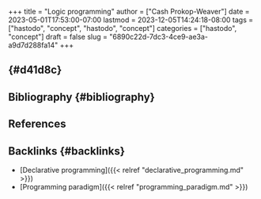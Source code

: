 +++
title = "Logic programming"
author = ["Cash Prokop-Weaver"]
date = 2023-05-01T17:53:00-07:00
lastmod = 2023-12-05T14:24:18-08:00
tags = ["hastodo", "concept", "hastodo", "concept"]
categories = ["hastodo", "concept"]
draft = false
slug = "6890c22d-7dc3-4ce9-ae3a-a9d7d288fa14"
+++

##  {#d41d8c}


## Bibliography {#bibliography}

## References

<style>.csl-entry{text-indent: -1.5em; margin-left: 1.5em;}</style><div class="csl-bib-body">
</div>


## Backlinks {#backlinks}

-   [Declarative programming]({{< relref "declarative_programming.md" >}})
-   [Programming paradigm]({{< relref "programming_paradigm.md" >}})
